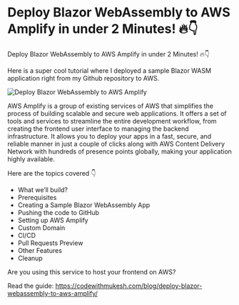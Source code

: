 # Deploy Blazor WebAssembly to AWS Amplify in under 2 Minutes! 🔥👇

Deploy Blazor WebAssembly to AWS Amplify in under 2 Minutes! 🔥👇

Here is a super cool tutorial where I deployed a sample Blazor WASM application right from my Github repository to AWS. 

![Deploy Blazor WebAssembly to AWS Amplify](https://codewithmukesh.com/wp-content/uploads/2023/06/Deploy-Blazor-WebAssembly-to-AWS-Amplify.png)

AWS Amplify is a group of existing services of AWS that simplifies the process of building scalable and secure web applications. It offers a set of tools and services to streamline the entire development workflow, from creating the frontend user interface to managing the backend infrastructure. It allows you to deploy your apps in a fast, secure, and reliable manner in just a couple of clicks along with AWS Content Delivery Network with hundreds of presence points globally, making your application highly available.

Here are the topics covered 👇
- What we’ll build?
- Prerequisites
- Creating a Sample Blazor WebAssembly App
- Pushing the code to GitHub
- Setting up AWS Amplify
- Custom Domain
- CI/CD
- Pull Requests Preview
- Other Features
- Cleanup

Are you using this service to host your frontend on AWS?

Read the guide: https://codewithmukesh.com/blog/deploy-blazor-webassembly-to-aws-amplify/
